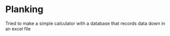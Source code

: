 # Planking
Tried to make a simple calculator with a database that records data down in an excel file
